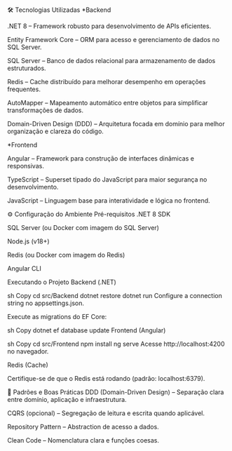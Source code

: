 🛠️ Tecnologias Utilizadas
*Backend

.NET 8 – Framework robusto para desenvolvimento de APIs eficientes.

Entity Framework Core – ORM para acesso e gerenciamento de dados no SQL Server.

SQL Server – Banco de dados relacional para armazenamento de dados estruturados.

Redis – Cache distribuído para melhorar desempenho em operações frequentes.

AutoMapper – Mapeamento automático entre objetos para simplificar transformações de dados.

Domain-Driven Design (DDD) – Arquitetura focada em domínio para melhor organização e clareza do código.



*Frontend

Angular – Framework para construção de interfaces dinâmicas e responsivas.

TypeScript – Superset tipado do JavaScript para maior segurança no desenvolvimento.

JavaScript – Linguagem base para interatividade e lógica no frontend.



⚙️ Configuração do Ambiente
Pré-requisitos
.NET 8 SDK

SQL Server (ou Docker com imagem do SQL Server)

Node.js (v18+)

Redis (ou Docker com imagem do Redis)

Angular CLI

Executando o Projeto
Backend (.NET)

sh
Copy
cd src/Backend
dotnet restore
dotnet run
Configure a connection string no appsettings.json.

Execute as migrations do EF Core:

sh
Copy
dotnet ef database update
Frontend (Angular)

sh
Copy
cd src/Frontend
npm install
ng serve
Acesse http://localhost:4200 no navegador.

Redis (Cache)

Certifique-se de que o Redis está rodando (padrão: localhost:6379).


🔧 Padrões e Boas Práticas
DDD (Domain-Driven Design) – Separação clara entre domínio, aplicação e infraestrutura.

CQRS (opcional) – Segregação de leitura e escrita quando aplicável.

Repository Pattern – Abstraction de acesso a dados.

Clean Code – Nomenclatura clara e funções coesas.
